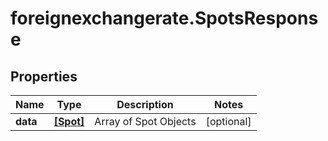 # foreignexchangerate.SpotsResponse

## Properties

Name | Type | Description | Notes
------------ | ------------- | ------------- | -------------
**data** | [**[Spot]**](Spot.md) | Array of Spot Objects | [optional] 


